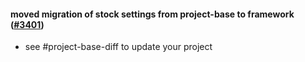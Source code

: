 #### moved migration of stock settings from project-base to framework ([#3401](https://github.com/shopsys/shopsys/pull/3401))

-   see #project-base-diff to update your project
